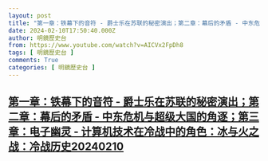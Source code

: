 ```yaml
---
layout: post
title: "第一章：铁幕下的音符 - 爵士乐在苏联的秘密演出；第二章：幕后的矛盾 - 中东危机与超级大国的角逐；第三章：电子幽灵 - 计算机技术在冷战中的角色：冰与火之战：冷战历史20240210"
date: 2024-02-10T17:50:40.000Z
author: 明鏡歷史台
from: https://www.youtube.com/watch?v=AICVx2FpDh8
tags: [ 明鏡歷史台 ]
comments: True
categories: [ 明鏡歷史台 ]
---
```

<!--1707587440000-->
[第一章：铁幕下的音符 - 爵士乐在苏联的秘密演出；第二章：幕后的矛盾 - 中东危机与超级大国的角逐；第三章：电子幽灵 - 计算机技术在冷战中的角色：冰与火之战：冷战历史20240210](https://www.youtube.com/watch?v=AICVx2FpDh8)
------

<div>

</div>
